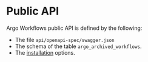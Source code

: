 # Public API

Argo Workflows public API is defined by the following:

* The file `api/openapi-spec/swagger.json`
* The schema of the table `argo_archived_workflows`.
* The [installation](installation.md) options.
